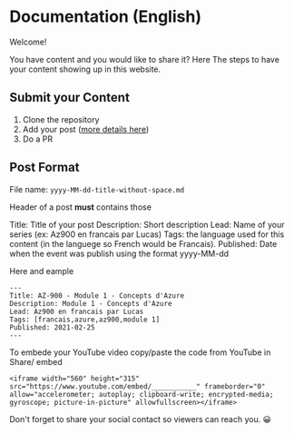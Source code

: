 # Documentation (English)

Welcome!

You have content and you would like to share it? Here The steps to have your content showing up in this website.

## Submit your Content

1. Clone the repository
2. Add your post ([more details here](#Post-Format))
3. Do a PR

## Post Format

File name: `yyyy-MM-dd-title-without-space.md`

Header of a post **must** contains those

Title: Title of your post
Description: Short description
Lead: Name of your series (ex: Az900 en francais par Lucas)
Tags: the language used for this content (in the languege so French would be Francais). 
Published: Date when the event was publish using the format yyyy-MM-dd

Here and eample 
```
---
Title: AZ-900 - Module 1 - Concepts d'Azure
Description: Module 1 - Concepts d'Azure
Lead: Az900 en francais par Lucas
Tags: [francais,azure,az900,module 1]
Published: 2021-02-25
---
```

To embede your YouTube video copy/paste the code from YouTube in Share/ embed

```
<iframe width="560" height="315" src="https://www.youtube.com/embed/___________" frameborder="0" allow="accelerometer; autoplay; clipboard-write; encrypted-media; gyroscope; picture-in-picture" allowfullscreen></iframe>
```

Don't forget to share your social contact so viewers can reach you. 😀